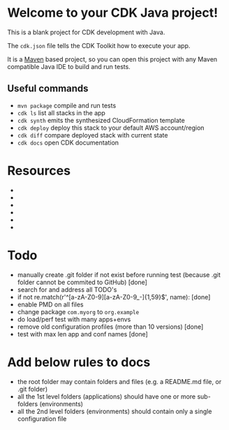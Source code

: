 # Welcome to your CDK Java project!

This is a blank project for CDK development with Java.

The `cdk.json` file tells the CDK Toolkit how to execute your app.

It is a [Maven](https://maven.apache.org/) based project, so you can open this project with any Maven compatible Java IDE to build and run tests.

## Useful commands

 * `mvn package`     compile and run tests
 * `cdk ls`          list all stacks in the app
 * `cdk synth`       emits the synthesized CloudFormation template
 * `cdk deploy`      deploy this stack to your default AWS account/region
 * `cdk diff`        compare deployed stack with current state
 * `cdk docs`        open CDK documentation

# Resources
- [](<https://commons.apache.org/proper/commons-cli/usage.html>)
- [](<https://docs.sonarsource.com/sonarqube/latest/analyzing-source-code/scanners/sonarscanner-for-gradle/>)
- [](<https://docs.spring.io/spring-framework/reference/index.html>)
- [](<https://javadoc.io/doc/org.mockito/mockito-core/latest/org/mockito/Mockito.html>)
- [](<https://commons.apache.org/proper/commons-lang/javadocs/api-release/index.html>)
- [](<>)

# Todo
- manually create .git folder if not exist before running test (because .git folder cannot be commited to GitHub) [done]
- search for and address all TODO's
- if not re.match(r'^[a-zA-Z0-9][a-zA-Z0-9_\-]{1,59}$', name): [done]
- enable PMD on all files
- change package `com.myorg` to `org.example`
- do load/perf test with many apps+envs
- remove old configuration profiles (more than 10 versions) [done]
- test with max len app and conf names [done]

# Add below rules to docs
- the root folder may contain folders and files (e.g. a README.md file, or .git folder)
- all the 1st level folders (applications) should have one or more sub-folders (environments)
- all the 2nd level folders (environments) should contain only a single configuration file
